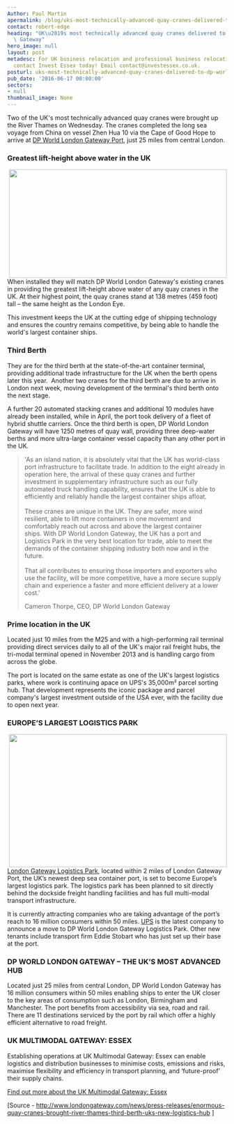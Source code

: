 ```yaml
---
Author: Paul Martin
apermalink: /blog/uks-most-technically-advanced-quay-cranes-delivered-to-dp-world-london-gateway
contact: robert-edge
heading: "UK\u2019s most technically advanced quay cranes delivered to DP World London\
  \ Gateway"
hero_image: null
layout: post
metadesc: For UK business relocation and professional business relocation services
  contact Invest Essex today! Email contact@investessex.co.uk.
posturl: uks-most-technically-advanced-quay-cranes-delivered-to-dp-world-london-gateway
pub_date: '2016-06-17 00:00:00'
sectors:
- null
thumbnail_image: None
---
```


<p>Two of the UK's most technically advanced quay cranes were brought up the River Thames on Wednesday. The cranes completed the long sea voyage from China on vessel Zhen Hua 10 via the Cape of Good Hope to arrive at <a href='http://investessex.co.uk/studies/place-studies/london-gateway-port'>DP World London Gateway Port</a>, just 25 miles from central London.</p><h3>Greatest lift-height above water in the UK</h3><p><img alt='' src='//clarity-strategies.github.io/ie-uploads/uploads/blog/Quay_Crane_150616_2.jpg.500px.jpg' style='width: 500px; height: 249px; float: right;'/>When installed they will match DP World London Gateway's existing cranes in providing the greatest lift-height above water of any quay cranes in the UK. At their highest point, the quay cranes stand at 138 metres (459 foot) tall – the same height as the London Eye.</p><p>This investment keeps the UK at the cutting edge of shipping technology and ensures the country remains competitive, by being able to handle the world's largest container ships.</p><h3>Third Berth</h3><p>They are for the third berth at the state-of-the-art container terminal, providing additional trade infrastructure for the UK when the berth opens later this year.  Another two cranes for the third berth are due to arrive in London next week, moving development of the terminal's third berth onto the next stage.</p><p>A further 20 automated stacking cranes and additional 10 modules have already been installed, while in April, the port took delivery of a fleet of hybrid shuttle carriers. Once the third berth is open, DP World London Gateway will have 1250 metres of quay wall, providing three deep-water berths and more ultra-large container vessel capacity than any other port in the UK.</p><blockquote><p>'As an island nation, it is absolutely vital that the UK has world-class port infrastructure to facilitate trade. In addition to the eight already in operation here, the arrival of these quay cranes and further investment in supplementary infrastructure such as our fully automated truck handling capability, ensures that the UK is able to efficiently and reliably handle the largest container ships afloat. <br/><br/>These cranes are unique in the UK. They are safer, more wind resilient, able to lift more containers in one movement and comfortably reach out across and above the largest container ships. With DP World London Gateway, the UK has a port and Logistics Park in the very best location for trade, able to meet the demands of the container shipping industry both now and in the future.<br/><br/>That all contributes to ensuring those importers and exporters who use the facility, will be more competitive, have a more secure supply chain and experience a faster and more efficient delivery at a lower cost.'</p><p>Cameron Thorpe, CEO, DP World London Gateway</p></blockquote><h3>Prime location in the UK</h3><p>Located just 10 miles from the M25 and with a high-performing rail terminal providing direct services daily to all of the UK's major rail freight hubs, the tri-modal terminal opened in November 2013 and is handling cargo from across the globe.</p><p>The port is located on the same estate as one of the UK's largest logistics parks, where work is continuing apace on UPS's 35,000m² parcel sorting hub. That development represents the iconic package and parcel company's largest investment outside of the USA ever, with the facility due to open next year.</p><h3>EUROPE’S LARGEST LOGISTICS PARK</h3><p><a href='logistics-businesses-find-space-for-growth-at-the-uks-multimodal-gateway#.V2PQHuYrLnM'><img alt='' src='//clarity-strategies.github.io/ie-uploads/uploads/blog/lglc_500px.jpg' style='width: 500px; height: 305px; float: right;'/>London Gateway Logistics Park</a>, located within 2 miles of London Gateway Port, the UK’s newest deep sea container port, is set to become Europe’s largest logistics park. The logistics park has been planned to sit directly behind the dockside freight handling facilities and has full multi-modal transport infrastructure.</p><p>It is currently attracting companies who are taking advantage of the port’s reach to 16 million consumers within 50 miles. <a href='ups-to-build-120million-distribution-centre-in-essex#.V2PINOYrLnM'>UPS</a> is the latest company to announce a move to DP World London Gateway Logistics Park. Other new tenants include transport firm Eddie Stobart who has just set up their base at the port.</p><h3>DP WORLD LONDON GATEWAY – THE UK’S MOST ADVANCED HUB</h3><p>Located just 25 miles from central London, DP World London Gateway has 16 million consumers within 50 miles enabling ships to enter the UK closer to the key areas of consumption such as London, Birmingham and Manchester. The port benefits from accessibility via sea, road and rail. There are 11 destinations serviced by the port by rail which offer a highly efficient alternative to road freight.</p><h3>UK MULTIMODAL GATEWAY: ESSEX</h3><p>Establishing operations at UK Multimodal Gateway: Essex can enable logistics and distribution businesses to minimise costs, emissions and risks, maximise flexibility and efficiency in transport planning, and ‘future-proof’ their supply chains.</p><p><a href='../sectors/uk-multimodal-gateway-essex'>Find out more about the UK Multimodal Gateway: Essex</a></p><p>[Source - <a href='http://www.londongateway.com/news/press-releases/enormous-quay-cranes-brought-river-thames-third-berth-uks-new-logistics-hub' onclick='window.open(this.href, '', 'resizable=no,status=no,location=no,toolbar=no,menubar=no,fullscreen=no,scrollbars=no,dependent=no'); return false;'>http://www.londongateway.com/news/press-releases/enormous-quay-cranes-brought-river-thames-third-berth-uks-new-logistics-hub</a> ]</p>